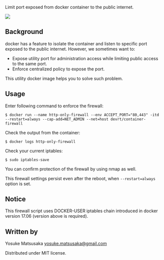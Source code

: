 Limit port exposed from docker container to the public internet.

[![](https://images.microbadger.com/badges/image/devrt/container-firewall.svg)](https://microbadger.com/images/devrt/container-firewall "Get your own image badge on microbadger.com")

Background
----------

docker has a feature to isolate the container and listen to specific port exposed to the public internet.
However, we sometimes want to:
 - Expose utility port for administration access while limiting public access to the same port.
 - Enforce centralized policy to expose the port.

This utility docker image helps you to solve such problem.

Usage
-----

Enter following command to enforce the firewall:

```
$ docker run --name http-only-firewall --env ACCEPT_PORT="80,443" -itd --restart=always --cap-add=NET_ADMIN --net=host devrt/container-firewall
```

Check the output from the container:

```
$ docker logs http-only-firewall
```

Check your current iptables:

```
$ sudo iptables-save
```

You can confirm protection of the firewall by using nmap as well.

This firewall settings persist even after the reboot, when `--restart=always` option is set.

Notice
------

This firewall script uses DOCKER-USER iptables chain introduced in docker version 17.06 (version above is required).

Written by
----------

Yosuke Matsusaka <yosuke.matsusaka@gmail.com>

Distributed under MIT license.
